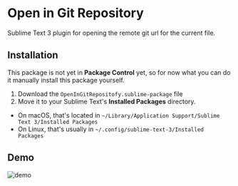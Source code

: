 # Open in Git Repository

Sublime Text 3 plugin for opening the remote git url for the current file.


## Installation

This package is not yet in **Package Control** yet, so for now what you can do it manually install this package yourself.

1. Download the `OpenInGitRepositofy.sublime-package` file
2. Move it to your Sublime Text's **Installed Packages** directory.
  - On macOS, that's located in `~/Library/Application Support/Sublime Text 3/Installed Packages`
  - On Linux, that's usually in `~/.config/sublime-text-3/Installed Packages`


## Demo

![demo](https://i.imgur.com/xNj3WLS.gif)
